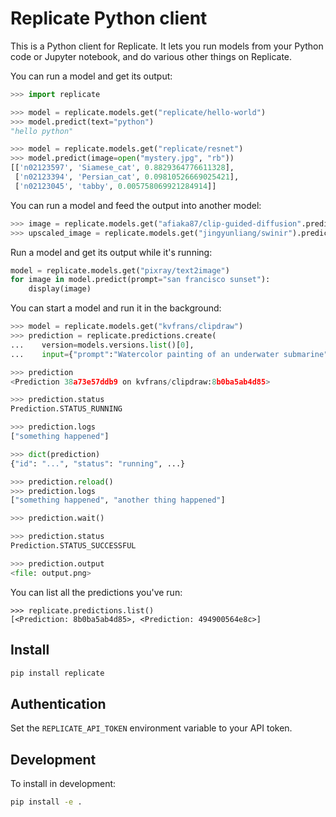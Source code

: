 # Replicate Python client

This is a Python client for Replicate. It lets you run models from your Python code or Jupyter notebook, and do various other things on Replicate.

You can run a model and get its output:

```python
>>> import replicate

>>> model = replicate.models.get("replicate/hello-world")
>>> model.predict(text="python")
"hello python"

>>> model = replicate.models.get("replicate/resnet")
>>> model.predict(image=open("mystery.jpg", "rb"))
[['n02123597', 'Siamese_cat', 0.8829364776611328],
 ['n02123394', 'Persian_cat', 0.09810526669025421],
 ['n02123045', 'tabby', 0.005758069921284914]]
```

You can run a model and feed the output into another model:

```python
>>> image = replicate.models.get("afiaka87/clip-guided-diffusion".predict(prompt="avocado armchair")
>>> upscaled_image = replicate.models.get("jingyunliang/swinir").predict(image=image)
```

Run a model and get its output while it's running:

```python
model = replicate.models.get("pixray/text2image")
for image in model.predict(prompt="san francisco sunset"):
    display(image)
```

You can start a model and run it in the background:

```python
>>> model = replicate.models.get("kvfrans/clipdraw")
>>> prediction = replicate.predictions.create(
...    version=models.versions.list()[0],
...    input={"prompt":"Watercolor painting of an underwater submarine"})

>>> prediction
<Prediction 38a73e57ddb9 on kvfrans/clipdraw:8b0ba5ab4d85>

>>> prediction.status
Prediction.STATUS_RUNNING

>>> prediction.logs
["something happened"]

>>> dict(prediction)
{"id": "...", "status": "running", ...}

>>> prediction.reload()
>>> prediction.logs
["something happened", "another thing happened"]

>>> prediction.wait()

>>> prediction.status
Prediction.STATUS_SUCCESSFUL

>>> prediction.output
<file: output.png>
```

You can list all the predictions you've run:

```
>>> replicate.predictions.list()
[<Prediction: 8b0ba5ab4d85>, <Prediction: 494900564e8c>]
```

## Install

```bash
pip install replicate
```

## Authentication

Set the `REPLICATE_API_TOKEN` environment variable to your API token.

## Development

To install in development:

```bash
pip install -e .
```
